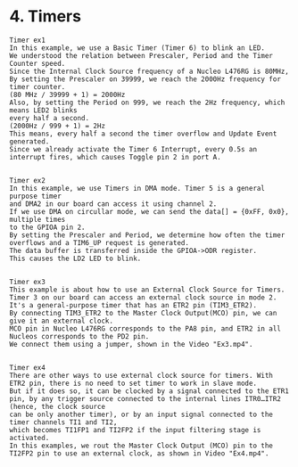 # 4. Timers

	Timer ex1
	In this example, we use a Basic Timer (Timer 6) to blink an LED.
	We understood the relation between Prescaler, Period and the Timer Counter speed.
	Since the Internal Clock Source frequency of a Nucleo L476RG is 80MHz,
	By setting the Prescaler on 39999, we reach the 2000Hz frequency for timer counter.
	(80 MHz / 39999 + 1) = 2000Hz
	Also, by setting the Period on 999, we reach the 2Hz frequency, which means LED2 blinks 
	every half a second.
	(2000Hz / 999 + 1) = 2Hz
	This means, every half a second the timer overflow and Update Event generated. 
	Since we already activate the Timer 6 Interrupt, every 0.5s an interrupt fires, which causes Toggle pin 2 in port A.
	
	
	Timer ex2 
	In this example, we use Timers in DMA mode. Timer 5 is a general purpose timer
	and DMA2 in our board can access it using channel 2.
	If we use DMA on circullar mode, we can send the data[] = {0xFF, 0x0}, multiple times
	to the GPIOA pin 2. 
	By setting the Prescaler and Period, we determine how often the timer overflows and a TIM6_UP request is generated.
	The data buffer is transferred inside the GPIOA->ODR register.
	This causes the LD2 LED to blink.

	
	Timer ex3
	This example is about how to use an External Clock Source for Timers.
	Timer 3 on our board can access an external clock source in mode 2.
	It's a general-purpose timer that has an ETR2 pin (TIM3_ETR2). 
	By connecting TIM3_ETR2 to the Master Clock Output(MCO) pin, we can give it an external clock. 
	MCO pin in Nucleo L476RG corresponds to the PA8 pin, and ETR2 in all Nucleos corresponds to the PD2 pin.
	We connect them using a jumper, shown in the Video "Ex3.mp4".

	
	Timer ex4
	There are other ways to use external clock source for timers. With ETR2 pin, there is no need to set timer to work in slave mode.
	But if it does so, it can be clocked by a signal connected to the ETR1 pin, by any trigger source connected to the internal lines ITR0…ITR2 (hence, the clock source
	can be only another timer), or by an input signal connected to the timer channels TI1 and TI2,
	which becomes TI1FP1 and TI2FP2 if the input filtering stage is activated.
	In this examples, we rout the Master Clock Output (MCO) pin to the TI2FP2 pin to use an external clock, as shown in Video "Ex4.mp4".






